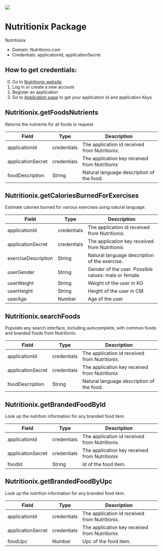 [![](https://scdn.rapidapi.com/RapidAPI_banner.png)](https://rapidapi.com/package/Nutritionix/functions?utm_source=RapidAPIGitHub_NutritionixFunctions&utm_medium=button&utm_content=RapidAPI_GitHub) 
# Nutritionix Package
Nutritionix
* Domain: Nutritionix.com
* Credentials: applicationId, applicationSecret

## How to get credentials: 
0. Go to [Nutritionix website](https://developer.nutritionix.com) 
1. Log in or create a new account
2. Register an application
3. Go to [Application page](https://developer.nutritionix.com/admin/access_details) to get your application Id and application Keys


## Nutritionix.getFoodsNutrients
Returns the nutrients for all foods in request.

| Field            | Type       | Description
|------------------|------------|----------
| applicationId    | credentials| The application id received from Nutritionix.
| applicationSecret| credentials| The application key received from Nutritionix
| foodDescription  | String     | Natural language description of the food.

## Nutritionix.getCaloriesBurnedForExercises
Estimate calories burned for various exercises using natural language.

| Field              | Type       | Description
|--------------------|------------|----------
| applicationId      | credentials| The application id received from Nutritionix.
| applicationSecret  | credentials| The application key received from Nutritionix
| exerciseDescription| String     | Natural language description of the exercise.
| userGender         | String     | Gender of the user. Possible values: male or female.
| userWeight         | String     | Weight of the user in KG
| userHeight         | String     | Height of the user in CM
| userAge            | Number     | Age of the user

## Nutritionix.searchFoods
Populate any search interface, including autocomplete, with common foods and branded foods from Nutritionix.

| Field            | Type       | Description
|------------------|------------|----------
| applicationId    | credentials| The application id received from Nutritionix.
| applicationSecret| credentials| The application key received from Nutritionix
| foodDescription  | String     | Natural language description of the food.

## Nutritionix.getBrandedFoodById
Look up the nutrition information for any branded food item.

| Field            | Type       | Description
|------------------|------------|----------
| applicationId    | credentials| The application id received from Nutritionix.
| applicationSecret| credentials| The application key received from Nutritionix
| foodId           | String     | Id of the food item.

## Nutritionix.getBrandedFoodByUpc
Look up the nutrition information for any branded food item.

| Field            | Type       | Description
|------------------|------------|----------
| applicationId    | credentials| The application id received from Nutritionix.
| applicationSecret| credentials| The application key received from Nutritionix
| foodUpc          | Number     | Upc of the food item.

